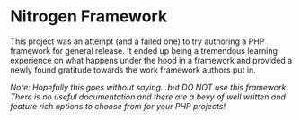 # Nitrogen Framework

This project was an attempt (and a failed one) to try authoring
a PHP framework for general release.  It ended up being a 
tremendous learning experience on what happens under the hood
in a framework and provided a newly found gratitude towards the
work framework authors put in.

_Note: Hopefully this goes without saying...but DO NOT use this
framework. There is no useful documentation and there are a bevy
of well written and feature rich options to choose from for your
PHP projects!_